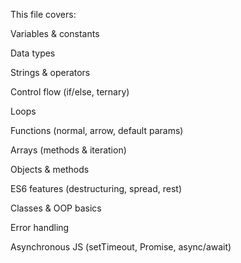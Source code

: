 This file covers:

Variables & constants

Data types

Strings & operators

Control flow (if/else, ternary)

Loops

Functions (normal, arrow, default params)

Arrays (methods & iteration)

Objects & methods

ES6 features (destructuring, spread, rest)

Classes & OOP basics

Error handling

Asynchronous JS (setTimeout, Promise, async/await)
